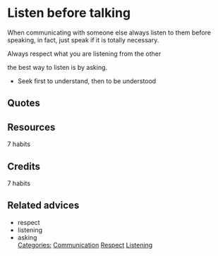 # Listen before talking

When communicating with someone else always listen to them before speaking, in fact, just speak if it is totally necessary.

Always respect what you are listening from the other

the best way to listen is by asking.

- Seek first to understand, then to be understood
## Quotes

## Resources

7 habits

## Credits

7 habits

## Related advices

- respect
- listening
- asking
<br/>[Categories:](../Categories/index.md) [Communication](../Categories/Communication.md) [Respect](../Categories/Respect.md) [Listening](../Categories/Listening.md)